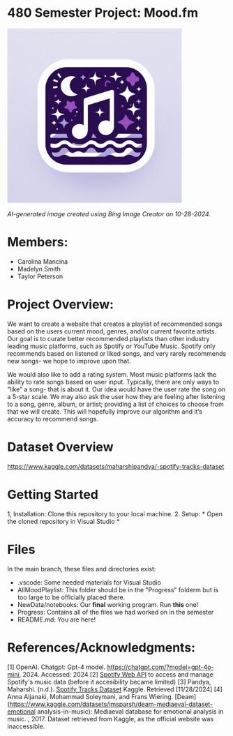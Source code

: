# 480 Semester Project: Mood.fm

<img src="Progress/moody.jpg" alt="Logo" width="400"/>

*AI-generated image created using Bing Image Creator on 10-28-2024.*

# Members:
* Carolina Mancina
* Madelyn Smith
* Taylor Peterson

# Project Overview:
We want to create a website that creates a playlist of recommended songs based on the users current mood, genres, and/or current favorite artists. Our goal is to curate better recommended playlists than other industry leading music platforms, such as Spotify or YouTube Music. Spotify only recommends based on listened or liked songs, and very rarely recommends new songs- we hope to improve upon that.

We would also like to add a rating system. Most music platforms lack the ability to rate songs based
on user input. Typically, there are only ways to ”like” a song- that is about it. Our idea would have
the user rate the song on a 5-star scale. We may also ask the user how they are feeling after listening to
a song, genre, album, or artist; providing a list of choices to choose from that we will create. This will
hopefully improve our algorithm and it’s accuracy to recommend songs.

# Dataset Overview
https://www.kaggle.com/datasets/maharshipandya/-spotify-tracks-dataset

# Getting Started
1, Installation: Clone this repository to your local machine.
2. Setup: 
    * Open the cloned repository in Visual Studio
    * 

# Files
In the main branch, these files and directories exist:
* .vscode: Some needed materials for Visual Studio
* AllMoodPlaylist: This folder should be in the "Progress" folderm but is too large to be officially placed there.
* NewData/notebooks: Our **final** working program. Run **this** one!
* Progress: Contains all of the files we had worked on in the semester
* README.md: You are here!

# References/Acknowledgments:
[1] OpenAI. Chatgpt: Gpt-4 model. https://chatgpt.com/?model=gpt-4o-mini, 2024. Accessed: 2024
[2] [Spotify Web API](https://developer.spotify.com/documentation/web-api) to access and manage Spotify's music data (before it accesibility became limited)
[3] Pandya, Maharshi. (n.d.). [Spotify Tracks Dataset](https://www.kaggle.com/datasets/maharshipandya/-spotify-tracks-dataset) Kaggle. Retrieved [11/28/2024]
[4]  Anna Aljanaki, Mohammad Soleymani, and Frans Wiering. [Deam](https://www.kaggle.com/datasets/imsparsh/deam-mediaeval-dataset-emotional
analysis-in-music): Mediaeval database for emotional
 analysis in music. , 2017. Dataset retrieved from Kaggle, as the official website was inaccessible.

